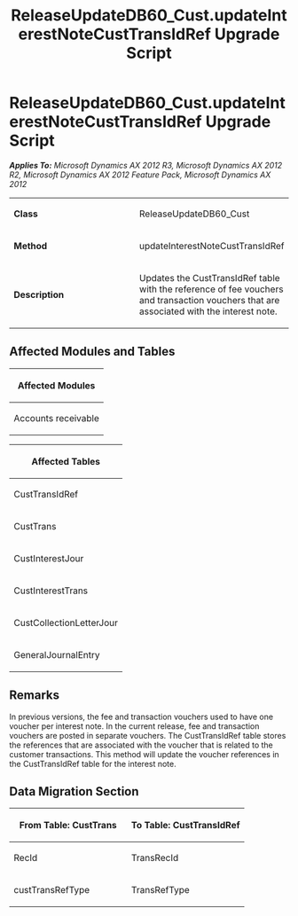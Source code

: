 ﻿---
title: ReleaseUpdateDB60_Cust.updateInterestNoteCustTransIdRef Upgrade Script
TOCTitle: ReleaseUpdateDB60_Cust.updateInterestNoteCustTransIdRef Upgrade Script
ms:assetid: 0dc0c3d8-cddb-ed3d-6ed8-2fab6e6c44f0
ms:mtpsurl: https://msdn.microsoft.com/en-us/library/JJ735720(v=AX.60)
ms:contentKeyID: 49706625
ms.date: 05/18/2015
mtps_version: v=AX.60
---

# ReleaseUpdateDB60\_Cust.updateInterestNoteCustTransIdRef Upgrade Script 


_**Applies To:** Microsoft Dynamics AX 2012 R3, Microsoft Dynamics AX 2012 R2, Microsoft Dynamics AX 2012 Feature Pack, Microsoft Dynamics AX 2012_

<table>
<colgroup>
<col style="width: 50%" />
<col style="width: 50%" />
</colgroup>
<tbody>
<tr class="odd">
<td><p><strong>Class</strong></p></td>
<td><p>ReleaseUpdateDB60_Cust</p></td>
</tr>
<tr class="even">
<td><p><strong>Method</strong></p></td>
<td><p>updateInterestNoteCustTransIdRef</p></td>
</tr>
<tr class="odd">
<td><p><strong>Description</strong></p></td>
<td><p>Updates the CustTransIdRef table with the reference of fee vouchers and transaction vouchers that are associated with the interest note.</p></td>
</tr>
</tbody>
</table>


## Affected Modules and Tables

<table>
<colgroup>
<col style="width: 100%" />
</colgroup>
<thead>
<tr class="header">
<th><p>Affected Modules</p></th>
</tr>
</thead>
<tbody>
<tr class="odd">
<td><p>Accounts receivable</p></td>
</tr>
</tbody>
</table>


<table>
<colgroup>
<col style="width: 100%" />
</colgroup>
<thead>
<tr class="header">
<th><p>Affected Tables</p></th>
</tr>
</thead>
<tbody>
<tr class="odd">
<td><p>CustTransIdRef</p></td>
</tr>
<tr class="even">
<td><p>CustTrans</p></td>
</tr>
<tr class="odd">
<td><p>CustInterestJour</p></td>
</tr>
<tr class="even">
<td><p>CustInterestTrans</p></td>
</tr>
<tr class="odd">
<td><p>CustCollectionLetterJour</p></td>
</tr>
<tr class="even">
<td><p>GeneralJournalEntry</p></td>
</tr>
</tbody>
</table>


## Remarks

In previous versions, the fee and transaction vouchers used to have one voucher per interest note. In the current release, fee and transaction vouchers are posted in separate vouchers. The CustTransIdRef table stores the references that are associated with the voucher that is related to the customer transactions. This method will update the voucher references in the CustTransIdRef table for the interest note.

## Data Migration Section

<table>
<colgroup>
<col style="width: 50%" />
<col style="width: 50%" />
</colgroup>
<thead>
<tr class="header">
<th><p>From Table: CustTrans</p></th>
<th><p>To Table: CustTransIdRef</p></th>
</tr>
</thead>
<tbody>
<tr class="odd">
<td><p>RecId</p></td>
<td><p>TransRecId</p></td>
</tr>
<tr class="even">
<td><p>custTransRefType</p></td>
<td><p>TransRefType</p></td>
</tr>
</tbody>
</table>

  


